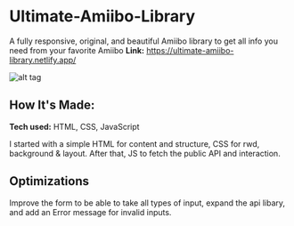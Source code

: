# Ultimate-Amiibo-Library

A fully responsive, original, and beautiful Amiibo library to get all info you need from your favorite Amiibo
**Link:** https://ultimate-amiibo-library.netlify.app/

![alt tag](https://ibb.co/YRJRjYz)

## How It's Made:

**Tech used:** HTML, CSS, JavaScript

I started with a simple HTML for content and structure, CSS for rwd, background & layout. After that, JS to fetch the public API and interaction. 


## Optimizations

Improve the form to be able to take all types of input, expand the api libary, and add an Error message for invalid inputs.
